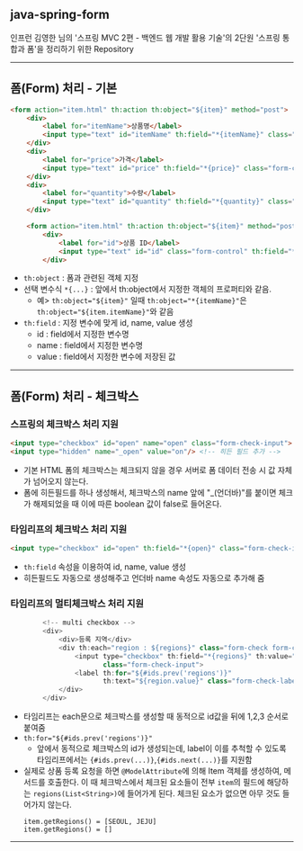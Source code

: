 
## java-spring-form

인프런 김영한 님의 '스프링 MVC 2편 - 백엔드 웹 개발 활용 기술'의 2단원 '스프링 통합과 폼'을 정리하기 위한 Repository

---

## 폼(Form) 처리 - 기본

```html
<form action="item.html" th:action th:object="${item}" method="post">
    <div>
        <label for="itemName">상품명</label>
        <input type="text" id="itemName" th:field="*{itemName}" class="form-control" placeholder="이름을 입력하세요">
    </div>
    <div>
        <label for="price">가격</label>
        <input type="text" id="price" th:field="*{price}" class="form-control" placeholder="가격을 입력하세요">
    </div>
    <div>
        <label for="quantity">수량</label>
        <input type="text" id="quantity" th:field="*{quantity}" class="form-control" placeholder="수량을 입력하세요">
    </div>
```
```html
    <form action="item.html" th:action th:object="${item}" method="post">
        <div>
            <label for="id">상품 ID</label>
            <input type="text" id="id" class="form-control" th:field="*{id}"  readonly>
        </div>
```
- `th:object` : 폼과 관련된 객체 지정
- 선택 변수식 `*{...}` : 앞에서 th:object에서 지정한 객체의 프로퍼티와 같음.
  - 예> `th:object="${item}"` 일때 `th:object="*{itemName}"`은 `th:object="${item.itemName}"`와 같음
- `th:field` : 지정 변수에 맞게 id, name, value 생성
  - id : field에서 지정한 변수명
  - name : field에서 지정한 변수명
  - value : field에서 지정한 변수에 저장된 값

---

## 폼(Form) 처리 - 체크박스

### 스프링의 체크박스 처리 지원
```html
<input type="checkbox" id="open" name="open" class="form-check-input">
<input type="hidden" name="_open" value="on"/> <!-- 히든 필드 추가 -->
```
- 기본 HTML 폼의 체크박스는 체크되지 않을 경우 서버로 폼 데이터 전송 시 값 자체가 넘어오지 않는다.
- 폼에 히든필드를 하나 생성해서, 체크박스의 name 앞에 "_(언더바)"를 붙이면 체크가 해제되었을 때 이에 따른 boolean 값이 false로 들어온다.

### 타임리프의 체크박스 처리 지원
```html
<input type="checkbox" id="open" th:field="*{open}" class="form-check-input">
```
- `th:field` 속성을 이용하여 id, name, value 생성
- 히든필드도 자동으로 생성해주고 언더바 name 속성도 자동으로 추가해 줌

### 타임리프의 멀티체크박스 처리 지원
```java
        <!-- multi checkbox -->
        <div>
            <div>등록 지역</div>
            <div th:each="region : ${regions}" class="form-check form-check-inline">
                <input type="checkbox" th:field="*{regions}" th:value="${region.key}"
                       class="form-check-input">
                <label th:for="${#ids.prev('regions')}"
                       th:text="${region.value}" class="form-check-label">서울</label>
            </div>
        </div>
```
- 타임리프는 each문으로 체크박스를 생성할 때 동적으로 id값을 뒤에 1,2,3 순서로 붙여줌
- `th:for="${#ids.prev('regions')}"`
  - 앞에서 동적으로 체크박스의 id가 생성되는데, label이 이를 추척할 수 있도록 타임리프에서는 `{#ids.prev(...)}`,`{#ids.next(...)}`를 지원함
- 실제로 상품 등록 요청을 하면 `@ModelAttribute`에 의해 Item 객체를 생성하여, 메서드를 호출한다. 이 때 체크박스에서 체크된 요소들이 전부 `item`의 필드에 해당하는 `regions(List<String>)`에 들어가게 된다. 체크된 요소가 없으면 아무 것도 들어가지 않는다.
  ```
  item.getRegions() = [SEOUL, JEJU]
  item.getRegions() = []
  ```

---
